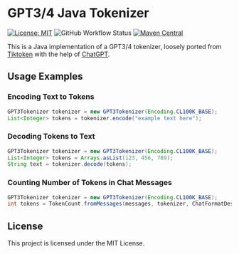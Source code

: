 # GPT3/4 Java Tokenizer

[![License: MIT](https://img.shields.io/github/license/didalgo2/gpt3-tokenizer-java?style=flat-square)](https://opensource.org/license/mit/)
![GitHub Workflow Status](https://img.shields.io/github/actions/workflow/status/didalgo2/gpt3-tokenizer-java/gradle.yml?style=flat-square)
[![Maven Central](https://img.shields.io/maven-central/v/com.didalgo/gpt3-tokenizer?style=flat-square)](https://central.sonatype.com/artifact/com.didalgo/gpt3-tokenizer/0.1.2)

This is a Java implementation of a GPT3/4 tokenizer, loosely ported from [Tiktoken](https://github.com/openai/tiktoken) with the help of [ChatGPT](https://openai.com/blog/chatgpt).

## Usage Examples

### Encoding Text to Tokens

```java
GPT3Tokenizer tokenizer = new GPT3Tokenizer(Encoding.CL100K_BASE);
List<Integer> tokens = tokenizer.encode("example text here");
```

### Decoding Tokens to Text

```java
GPT3Tokenizer tokenizer = new GPT3Tokenizer(Encoding.CL100K_BASE);
List<Integer> tokens = Arrays.asList(123, 456, 789);
String text = tokenizer.decode(tokens);
```

### Counting Number of Tokens in Chat Messages

```java
GPT3Tokenizer tokenizer = new GPT3Tokenizer(Encoding.CL100K_BASE);
int tokens = TokenCount.fromMessages(messages, tokenizer, ChatFormatDescriptor.forModel("gpt-3.5-turbo"));
```

## License

This project is licensed under the MIT License.